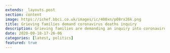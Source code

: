 ```yaml
---
extends: _layouts.post
section: content
image: https://ichef.bbci.co.uk/images/ic/400xn/p08rx26k.png 
title: Grieving families demand coronavirus deaths inquiry 
description: Grieving families are demanding an inquiry into coronavirus deaths. 
date: 2020-09-18-17-26-06 
categories: [latest, politics] 
featured: true 
--- 
```


